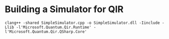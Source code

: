 # Building a Simulator for QIR

```shell
clang++ -shared SimpleSimulator.cpp -o SimpleSimulator.dll -Iinclude -Llib -l'Microsoft.Quantum.Qir.Runtime' -l'Microsoft.Quantum.Qir.QSharp.Core'
```
